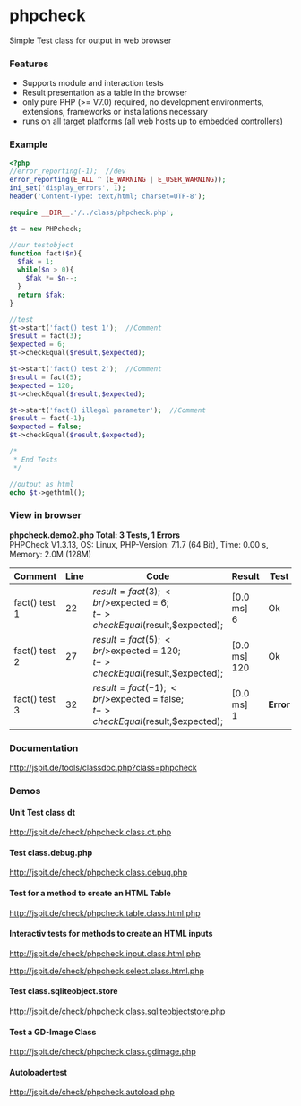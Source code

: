 # phpcheck

Simple Test class for output in web browser

### Features

- Supports module and interaction tests
- Result presentation as a table in the browser
- only pure PHP (>= V7.0) required, no development environments, extensions, frameworks or installations necessary
- runs on all target platforms (all web hosts up to embedded controllers)

### Example

```php
<?php
//error_reporting(-1);  //dev
error_reporting(E_ALL ^ (E_WARNING | E_USER_WARNING));
ini_set('display_errors', 1);
header('Content-Type: text/html; charset=UTF-8');

require __DIR__.'/../class/phpcheck.php';

$t = new PHPcheck;

//our testobject
function fact($n){
  $fak = 1;
  while($n > 0){
    $fak *= $n--;
  }
  return $fak;
}

//test
$t->start('fact() test 1');  //Comment
$result = fact(3);
$expected = 6; 
$t->checkEqual($result,$expected);

$t->start('fact() test 2');  //Comment
$result = fact(5);
$expected = 120; 
$t->checkEqual($result,$expected);

$t->start('fact() illegal parameter');  //Comment
$result = fact(-1);
$expected = false; 
$t->checkEqual($result,$expected);

/*
 * End Tests 
 */

//output as html
echo $t->gethtml();
```

### View in browser

**phpcheck.demo2.php Total: 3 Tests, 1 Errors**  
PHPCheck V1.3.13, OS: Linux, PHP-Version: 7.1.7 (64 Bit), Time: 0.00 s, Memory: 2.0M (128M)

**Comment** | **Line** | **Code** | **Result** | **Test**
----------- | -------------|----------|-----------------|-----------
fact() test 1|22|$result = fact(3);<br/>$expected = 6;<br/>$t->checkEqual($result,$expected);|[0.0 ms]<br/>6|Ok
fact() test 2|27|$result = fact(5);<br/>$expected = 120;<br/>$t->checkEqual($result,$expected);|[0.0 ms]<br/>120|Ok
fact() test 3|32|$result = fact(-1);<br/>$expected = false;<br/>$t->checkEqual($result,$expected);|[0.0 ms]<br/>1|**Error**



### Documentation

http://jspit.de/tools/classdoc.php?class=phpcheck

### Demos

#### Unit Test class dt

http://jspit.de/check/phpcheck.class.dt.php

#### Test class.debug.php

http://jspit.de/check/phpcheck.class.debug.php

#### Test for a method to create an HTML Table 

http://jspit.de/check/phpcheck.table.class.html.php

#### Interactiv tests for methods to create an HTML inputs

http://jspit.de/check/phpcheck.input.class.html.php

http://jspit.de/check/phpcheck.select.class.html.php

#### Test class.sqliteobject.store

http://jspit.de/check/phpcheck.class.sqliteobjectstore.php

#### Test a GD-Image Class

http://jspit.de/check/phpcheck.class.gdimage.php

#### Autoloadertest

http://jspit.de/check/phpcheck.autoload.php


